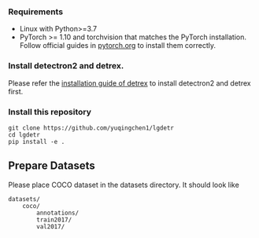 ### Requirements
- Linux with Python>=3.7
- PyTorch >= 1.10 and torchvision that matches the PyTorch installation. Follow official guides in [pytorch.org](https://pytorch.org/) to install them correctly.

### Install detectron2 and detrex.

Please refer the [installation guide of detrex](https://detrex.readthedocs.io/en/latest/tutorials/Installation.html) to install detectron2 and detrex first.

### Install this repository
```
git clone https://github.com/yuqingchen1/lgdetr
cd lgdetr
pip install -e .
```

## Prepare Datasets
Please place COCO dataset in the datasets directory. It should look like
```
datasets/
    coco/
        annotations/
        train2017/
        val2017/
```
